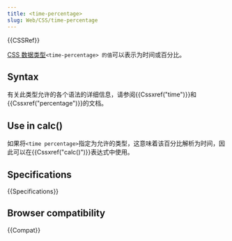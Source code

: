 ```yaml
---
title: <time-percentage>
slug: Web/CSS/time-percentage
---
```


{{CSSRef}}

[CSS 数据类型](/zh-CN/docs/Web/CSS/CSS_Types)`<time-percentage> 的值`可以表示为时间或百分比。

## Syntax

有关此类型允许的各个语法的详细信息，请参阅{{Cssxref("time")}}和{{Cssxref("percentage")}}的文档。

## Use in calc()

如果将`<time percentage>`指定为允许的类型，这意味着该百分比解析为时间，因此可以在{{Cssxref("calc()")}}表达式中使用。

## Specifications

{{Specifications}}

## Browser compatibility

{{Compat}}
